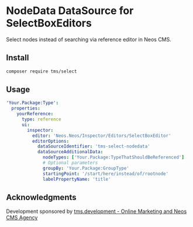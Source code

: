 # NodeData DataSource for SelectBoxEditors

Select nodes instead of searching via reference editor in Neos CMS.

## Install

```bash
composer require tms/select
```

## Usage

```yaml
'Your.Package:Type':
  properties:
    yourReference:
      type: reference
      ui:
        inspector:
          editor: 'Neos.Neos/Inspector/Editors/SelectBoxEditor'
          editorOptions:
            dataSourceIdentifier: 'tms-select-nodedata'
            dataSourceAdditionalData:
              nodeTypes: ['Your.Package:TypeThatShouldBeReferenced']
              # Optional parameters
              groupBy: 'Your.Package:GroupType'
              startingPoint: '/start/here/instead/of/rootnode'
              labelPropertyName: 'title'
```

## Acknowledgments

Development sponsored by [tms.development - Online Marketing and Neos CMS Agency](https://www.tms-development.de/)
